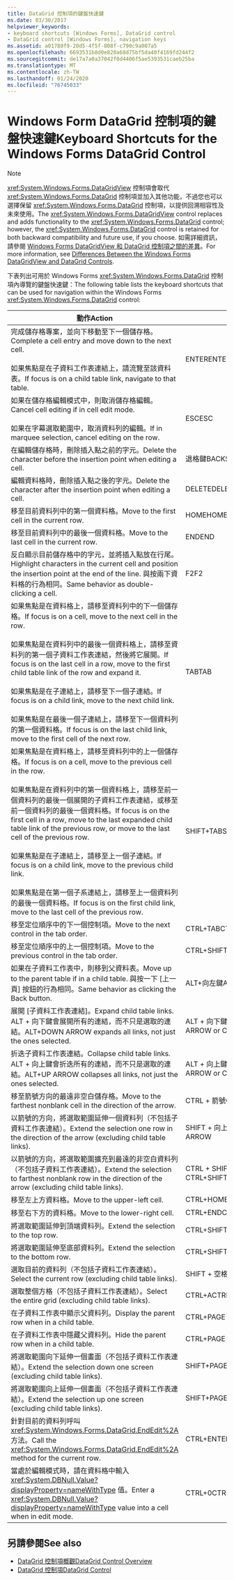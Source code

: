```yaml
---
title: DataGrid 控制項的鍵盤快速鍵
ms.date: 03/30/2017
helpviewer_keywords:
- keyboard shortcuts [Windows Forms], DataGrid control
- DataGrid control [Windows Forms], navigation keys
ms.assetid: a01780f9-20d5-4f5f-808f-c790c9a007a5
ms.openlocfilehash: 6693531b8d0e820a68d75bf5da40f4169fd244f2
ms.sourcegitcommit: de17a7a0a37042f0d4406f5ae5393531caeb25ba
ms.translationtype: MT
ms.contentlocale: zh-TW
ms.lasthandoff: 01/24/2020
ms.locfileid: "76745033"
---
```

# <a name="keyboard-shortcuts-for-the-windows-forms-datagrid-control"></a><span data-ttu-id="3a5c2-102">Windows Form DataGrid 控制項的鍵盤快速鍵</span><span class="sxs-lookup"><span data-stu-id="3a5c2-102">Keyboard Shortcuts for the Windows Forms DataGrid Control</span></span>
> [!NOTE]
> <span data-ttu-id="3a5c2-103"><xref:System.Windows.Forms.DataGridView> 控制項會取代 <xref:System.Windows.Forms.DataGrid> 控制項並加入其他功能，不過您也可以選擇保留 <xref:System.Windows.Forms.DataGrid> 控制項，以提供回溯相容性及未來使用。</span><span class="sxs-lookup"><span data-stu-id="3a5c2-103">The <xref:System.Windows.Forms.DataGridView> control replaces and adds functionality to the <xref:System.Windows.Forms.DataGrid> control; however, the <xref:System.Windows.Forms.DataGrid> control is retained for both backward compatibility and future use, if you choose.</span></span> <span data-ttu-id="3a5c2-104">如需詳細資訊，請參閱 [Windows Forms DataGridView 和 DataGrid 控制項之間的差異](differences-between-the-windows-forms-datagridview-and-datagrid-controls.md)。</span><span class="sxs-lookup"><span data-stu-id="3a5c2-104">For more information, see [Differences Between the Windows Forms DataGridView and DataGrid Controls](differences-between-the-windows-forms-datagridview-and-datagrid-controls.md).</span></span>  
  
 <span data-ttu-id="3a5c2-105">下表列出可用於 Windows Forms <xref:System.Windows.Forms.DataGrid> 控制項內導覽的鍵盤快速鍵：</span><span class="sxs-lookup"><span data-stu-id="3a5c2-105">The following table lists the keyboard shortcuts that can be used for navigation within the Windows Forms <xref:System.Windows.Forms.DataGrid> control:</span></span>  
  
|<span data-ttu-id="3a5c2-106">動作</span><span class="sxs-lookup"><span data-stu-id="3a5c2-106">Action</span></span>|<span data-ttu-id="3a5c2-107">快速鍵</span><span class="sxs-lookup"><span data-stu-id="3a5c2-107">Shortcut</span></span>|  
|------------|--------------|  
|<span data-ttu-id="3a5c2-108">完成儲存格專案，並向下移動至下一個儲存格。</span><span class="sxs-lookup"><span data-stu-id="3a5c2-108">Complete a cell entry and move down to the next cell.</span></span><br /><br /> <span data-ttu-id="3a5c2-109">如果焦點是在子資料工作表連結上，請流覽至該資料表。</span><span class="sxs-lookup"><span data-stu-id="3a5c2-109">If focus is on a child table link, navigate to that table.</span></span>|<span data-ttu-id="3a5c2-110">ENTER</span><span class="sxs-lookup"><span data-stu-id="3a5c2-110">ENTER</span></span>|  
|<span data-ttu-id="3a5c2-111">如果在儲存格編輯模式中，則取消儲存格編輯。</span><span class="sxs-lookup"><span data-stu-id="3a5c2-111">Cancel cell editing if in cell edit mode.</span></span><br /><br /> <span data-ttu-id="3a5c2-112">如果在字幕選取範圍中，取消資料列的編輯。</span><span class="sxs-lookup"><span data-stu-id="3a5c2-112">If in marquee selection, cancel editing on the row.</span></span>|<span data-ttu-id="3a5c2-113">ESC</span><span class="sxs-lookup"><span data-stu-id="3a5c2-113">ESC</span></span>|  
|<span data-ttu-id="3a5c2-114">在編輯儲存格時，刪除插入點之前的字元。</span><span class="sxs-lookup"><span data-stu-id="3a5c2-114">Delete the character before the insertion point when editing a cell.</span></span>|<span data-ttu-id="3a5c2-115">退格鍵</span><span class="sxs-lookup"><span data-stu-id="3a5c2-115">BACKSPACE</span></span>|  
|<span data-ttu-id="3a5c2-116">編輯資料格時，刪除插入點之後的字元。</span><span class="sxs-lookup"><span data-stu-id="3a5c2-116">Delete the character after the insertion point when editing a cell.</span></span>|<span data-ttu-id="3a5c2-117">DELETE</span><span class="sxs-lookup"><span data-stu-id="3a5c2-117">DELETE</span></span>|  
|<span data-ttu-id="3a5c2-118">移至目前資料列中的第一個資料格。</span><span class="sxs-lookup"><span data-stu-id="3a5c2-118">Move to the first cell in the current row.</span></span>|<span data-ttu-id="3a5c2-119">HOME</span><span class="sxs-lookup"><span data-stu-id="3a5c2-119">HOME</span></span>|  
|<span data-ttu-id="3a5c2-120">移至目前資料列中的最後一個資料格。</span><span class="sxs-lookup"><span data-stu-id="3a5c2-120">Move to the last cell in the current row.</span></span>|<span data-ttu-id="3a5c2-121">END</span><span class="sxs-lookup"><span data-stu-id="3a5c2-121">END</span></span>|  
|<span data-ttu-id="3a5c2-122">反白顯示目前儲存格中的字元，並將插入點放在行尾。</span><span class="sxs-lookup"><span data-stu-id="3a5c2-122">Highlight characters in the current cell and position the insertion point at the end of the line.</span></span> <span data-ttu-id="3a5c2-123">與按兩下資料格的行為相同。</span><span class="sxs-lookup"><span data-stu-id="3a5c2-123">Same behavior as double-clicking a cell.</span></span>|<span data-ttu-id="3a5c2-124">F2</span><span class="sxs-lookup"><span data-stu-id="3a5c2-124">F2</span></span>|  
|<span data-ttu-id="3a5c2-125">如果焦點是在資料格上，請移至資料列中的下一個儲存格。</span><span class="sxs-lookup"><span data-stu-id="3a5c2-125">If focus is on a cell, move to the next cell in the row.</span></span><br /><br /> <span data-ttu-id="3a5c2-126">如果焦點是在資料列中的最後一個資料格上，請移至資料列的第一個子資料工作表連結，然後將它展開。</span><span class="sxs-lookup"><span data-stu-id="3a5c2-126">If focus is on the last cell in a row, move to the first child table link of the row and expand it.</span></span><br /><br /> <span data-ttu-id="3a5c2-127">如果焦點是在子連結上，請移至下一個子連結。</span><span class="sxs-lookup"><span data-stu-id="3a5c2-127">If focus is on a child link, move to the next child link.</span></span><br /><br /> <span data-ttu-id="3a5c2-128">如果焦點是在最後一個子連結上，請移至下一個資料列的第一個資料格。</span><span class="sxs-lookup"><span data-stu-id="3a5c2-128">If focus is on the last child link, move to the first cell of the next row.</span></span>|<span data-ttu-id="3a5c2-129">TAB</span><span class="sxs-lookup"><span data-stu-id="3a5c2-129">TAB</span></span>|  
|<span data-ttu-id="3a5c2-130">如果焦點是在資料格上，請移至資料列中的上一個儲存格。</span><span class="sxs-lookup"><span data-stu-id="3a5c2-130">If focus is on a cell, move to the previous cell in the row.</span></span><br /><br /> <span data-ttu-id="3a5c2-131">如果焦點是在資料列中的第一個資料格上，請移至前一個資料列的最後一個展開的子資料工作表連結，或移至前一個資料列的最後一個資料格。</span><span class="sxs-lookup"><span data-stu-id="3a5c2-131">If focus is on the first cell in a row, move to the last expanded child table link of the previous row, or move to the last cell of the previous row.</span></span><br /><br /> <span data-ttu-id="3a5c2-132">如果焦點是在子連結上，請移至上一個子連結。</span><span class="sxs-lookup"><span data-stu-id="3a5c2-132">If focus is on a child link, move to the previous child link.</span></span><br /><br /> <span data-ttu-id="3a5c2-133">如果焦點是在第一個子系連結上，請移至上一個資料列的最後一個資料格。</span><span class="sxs-lookup"><span data-stu-id="3a5c2-133">If focus is on the first child link, move to the last cell of the previous row.</span></span>|<span data-ttu-id="3a5c2-134">SHIFT+TAB</span><span class="sxs-lookup"><span data-stu-id="3a5c2-134">SHIFT+TAB</span></span>|  
|<span data-ttu-id="3a5c2-135">移至定位順序中的下一個控制項。</span><span class="sxs-lookup"><span data-stu-id="3a5c2-135">Move to the next control in the tab order.</span></span>|<span data-ttu-id="3a5c2-136">CTRL+TAB</span><span class="sxs-lookup"><span data-stu-id="3a5c2-136">CTRL+TAB</span></span>|  
|<span data-ttu-id="3a5c2-137">移至定位順序中的上一個控制項。</span><span class="sxs-lookup"><span data-stu-id="3a5c2-137">Move to the previous control in the tab order.</span></span>|<span data-ttu-id="3a5c2-138">CTRL+SHIFT+TAB</span><span class="sxs-lookup"><span data-stu-id="3a5c2-138">CTRL+SHIFT+TAB</span></span>|  
|<span data-ttu-id="3a5c2-139">如果在子資料工作表中，則移到父資料表。</span><span class="sxs-lookup"><span data-stu-id="3a5c2-139">Move up to the parent table if in a child table.</span></span> <span data-ttu-id="3a5c2-140">與按一下 [上一頁] 按鈕的行為相同。</span><span class="sxs-lookup"><span data-stu-id="3a5c2-140">Same behavior as clicking the Back button.</span></span>|<span data-ttu-id="3a5c2-141">ALT+向左鍵</span><span class="sxs-lookup"><span data-stu-id="3a5c2-141">ALT+LEFT ARROW</span></span>|  
|<span data-ttu-id="3a5c2-142">展開 [子資料工作表連結]。</span><span class="sxs-lookup"><span data-stu-id="3a5c2-142">Expand child table links.</span></span> <span data-ttu-id="3a5c2-143">ALT + 向下鍵會展開所有的連結，而不只是選取的連結。</span><span class="sxs-lookup"><span data-stu-id="3a5c2-143">ALT+DOWN ARROW expands all links, not just the ones selected.</span></span>|<span data-ttu-id="3a5c2-144">ALT + 向下鍵或 CTRL + 加號</span><span class="sxs-lookup"><span data-stu-id="3a5c2-144">ALT+DOWN ARROW or CTRL+PLUS SIGN</span></span>|  
|<span data-ttu-id="3a5c2-145">折迭子資料工作表連結。</span><span class="sxs-lookup"><span data-stu-id="3a5c2-145">Collapse child table links.</span></span> <span data-ttu-id="3a5c2-146">ALT + 向上鍵會折迭所有的連結，而不只是選取的連結。</span><span class="sxs-lookup"><span data-stu-id="3a5c2-146">ALT+UP ARROW collapses all links, not just the ones selected.</span></span>|<span data-ttu-id="3a5c2-147">ALT + 向上鍵或 CTRL + 減號</span><span class="sxs-lookup"><span data-stu-id="3a5c2-147">ALT+UP ARROW or CTRL+MINUS SIGN</span></span>|  
|<span data-ttu-id="3a5c2-148">移至箭號方向的最遠非空白儲存格。</span><span class="sxs-lookup"><span data-stu-id="3a5c2-148">Move to the farthest nonblank cell in the direction of the arrow.</span></span>|<span data-ttu-id="3a5c2-149">CTRL + 箭號</span><span class="sxs-lookup"><span data-stu-id="3a5c2-149">CTRL+ARROW</span></span>|  
|<span data-ttu-id="3a5c2-150">以箭號的方向，將選取範圍延伸一個資料列（不包括子資料工作表連結）。</span><span class="sxs-lookup"><span data-stu-id="3a5c2-150">Extend the selection one row in the direction of the arrow (excluding child table links).</span></span>|<span data-ttu-id="3a5c2-151">SHIFT + 向上鍵/向下鍵</span><span class="sxs-lookup"><span data-stu-id="3a5c2-151">SHIFT+UP/DOWN ARROW</span></span>|  
|<span data-ttu-id="3a5c2-152">以箭號的方向，將選取範圍擴充到最遠的非空白資料列（不包括子資料工作表連結）。</span><span class="sxs-lookup"><span data-stu-id="3a5c2-152">Extend the selection to farthest nonblank row in the direction of the arrow (excluding child table links).</span></span>|<span data-ttu-id="3a5c2-153">CTRL + SHIFT + 向上/向下鍵</span><span class="sxs-lookup"><span data-stu-id="3a5c2-153">CTRL+SHIFT+ UP/DOWN ARROW</span></span>|  
|<span data-ttu-id="3a5c2-154">移至左上方資料格。</span><span class="sxs-lookup"><span data-stu-id="3a5c2-154">Move to the upper-left cell.</span></span>|<span data-ttu-id="3a5c2-155">CTRL+HOME</span><span class="sxs-lookup"><span data-stu-id="3a5c2-155">CTRL+HOME</span></span>|  
|<span data-ttu-id="3a5c2-156">移至右下方的資料格。</span><span class="sxs-lookup"><span data-stu-id="3a5c2-156">Move to the lower-right cell.</span></span>|<span data-ttu-id="3a5c2-157">CTRL+END</span><span class="sxs-lookup"><span data-stu-id="3a5c2-157">CTRL+END</span></span>|  
|<span data-ttu-id="3a5c2-158">將選取範圍延伸到頂端資料列。</span><span class="sxs-lookup"><span data-stu-id="3a5c2-158">Extend the selection to the top row.</span></span>|<span data-ttu-id="3a5c2-159">CTRL+SHIFT+HOME</span><span class="sxs-lookup"><span data-stu-id="3a5c2-159">CTRL+SHIFT+HOME</span></span>|  
|<span data-ttu-id="3a5c2-160">將選取範圍延伸至底部資料列。</span><span class="sxs-lookup"><span data-stu-id="3a5c2-160">Extend the selection to the bottom row.</span></span>|<span data-ttu-id="3a5c2-161">CTRL+SHIFT+END</span><span class="sxs-lookup"><span data-stu-id="3a5c2-161">CTRL+SHIFT+END</span></span>|  
|<span data-ttu-id="3a5c2-162">選取目前的資料列（不包括子資料工作表連結）。</span><span class="sxs-lookup"><span data-stu-id="3a5c2-162">Select the current row (excluding child table links).</span></span>|<span data-ttu-id="3a5c2-163">SHIFT + 空格鍵</span><span class="sxs-lookup"><span data-stu-id="3a5c2-163">SHIFT+SPACEBAR</span></span>|  
|<span data-ttu-id="3a5c2-164">選取整個方格（不包括子資料工作表連結）。</span><span class="sxs-lookup"><span data-stu-id="3a5c2-164">Select the entire grid (excluding child table links).</span></span>|<span data-ttu-id="3a5c2-165">CTRL+A</span><span class="sxs-lookup"><span data-stu-id="3a5c2-165">CTRL+A</span></span>|  
|<span data-ttu-id="3a5c2-166">在子資料工作表中顯示父資料列。</span><span class="sxs-lookup"><span data-stu-id="3a5c2-166">Display the parent row when in a child table.</span></span>|<span data-ttu-id="3a5c2-167">CTRL+PAGE DOWN</span><span class="sxs-lookup"><span data-stu-id="3a5c2-167">CTRL+PAGE DOWN</span></span>|  
|<span data-ttu-id="3a5c2-168">在子資料工作表中隱藏父資料列。</span><span class="sxs-lookup"><span data-stu-id="3a5c2-168">Hide the parent row when in a child table.</span></span>|<span data-ttu-id="3a5c2-169">CTRL+PAGE UP</span><span class="sxs-lookup"><span data-stu-id="3a5c2-169">CTRL+PAGE UP</span></span>|  
|<span data-ttu-id="3a5c2-170">將選取範圍向下延伸一個畫面（不包括子資料工作表連結）。</span><span class="sxs-lookup"><span data-stu-id="3a5c2-170">Extend the selection down one screen (excluding child table links).</span></span>|<span data-ttu-id="3a5c2-171">SHIFT+PAGE DOWN</span><span class="sxs-lookup"><span data-stu-id="3a5c2-171">SHIFT+PAGE DOWN</span></span>|  
|<span data-ttu-id="3a5c2-172">將選取範圍向上延伸一個畫面（不包括子資料工作表連結）。</span><span class="sxs-lookup"><span data-stu-id="3a5c2-172">Extend the selection up one screen (excluding child table links).</span></span>|<span data-ttu-id="3a5c2-173">SHIFT+PAGE UP</span><span class="sxs-lookup"><span data-stu-id="3a5c2-173">SHIFT+PAGE UP</span></span>|  
|<span data-ttu-id="3a5c2-174">針對目前的資料列呼叫 <xref:System.Windows.Forms.DataGrid.EndEdit%2A> 方法。</span><span class="sxs-lookup"><span data-stu-id="3a5c2-174">Call the <xref:System.Windows.Forms.DataGrid.EndEdit%2A> method for the current row.</span></span>|<span data-ttu-id="3a5c2-175">CTRL+ENTER</span><span class="sxs-lookup"><span data-stu-id="3a5c2-175">CTRL+ENTER</span></span>|  
|<span data-ttu-id="3a5c2-176">當處於編輯模式時，請在資料格中輸入 <xref:System.DBNull.Value?displayProperty=nameWithType> 值。</span><span class="sxs-lookup"><span data-stu-id="3a5c2-176">Enter a <xref:System.DBNull.Value?displayProperty=nameWithType> value into a cell when in edit mode.</span></span>|<span data-ttu-id="3a5c2-177">CTRL+0</span><span class="sxs-lookup"><span data-stu-id="3a5c2-177">CTRL+0</span></span>|  
  
## <a name="see-also"></a><span data-ttu-id="3a5c2-178">另請參閱</span><span class="sxs-lookup"><span data-stu-id="3a5c2-178">See also</span></span>

- [<span data-ttu-id="3a5c2-179">DataGrid 控制項概觀</span><span class="sxs-lookup"><span data-stu-id="3a5c2-179">DataGrid Control Overview</span></span>](datagrid-control-overview-windows-forms.md)
- [<span data-ttu-id="3a5c2-180">DataGrid 控制項</span><span class="sxs-lookup"><span data-stu-id="3a5c2-180">DataGrid Control</span></span>](datagrid-control-windows-forms.md)
